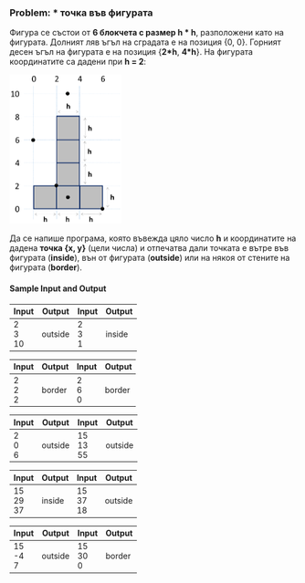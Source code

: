 ### Problem: * точка във фигурата

Фигура се състои от **6 блокчета с размер h \* h**, разположени като на фигурата. Долният ляв ъгъл на сградата е на позиция {0, 0}. Горният десен ъгъл на фигурата е на позиция {**2\*h**, **4\*h**}. На фигурата координатите са дадени при **h = 2**:

![](/assets/chapter-4-images/13.Point-in-the-figure-01.png)

Да се напише програма, която въвежда цяло число **h** и координатите на дадена **точка {x, y}** (цели числа) и отпечатва дали точката е вътре във фигурата (**inside**), вън от фигурата (**outside**) или на някоя от стените на фигурата (**border**).

#### Sample Input and Output

| Input | Output | Input | Output |
|-----|-----|-----|-----|
|2<br>3<br>10|outside|2<br>3<br>1|inside|

| Input | Output | Input | Output |
|-----|-----|-----|-----|
|2<br>2<br>2|border|2<br>6<br>0|border|

| Input | Output | Input | Output |
|----|-----|-----|-----|
|2<br>0<br>6|outside|15<br>13<br>55|outside|

| Input | Output | Input | Output |
|-----|-----|-----|-----|
|15<br>29<br>37|inside|15<br>37<br>18|outside|

| Input | Output | Input | Output |
|-----|-----|-----|-----|
|15<br>-4<br>7|outside|15<br>30<br>0|border|